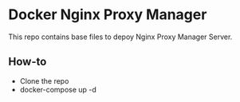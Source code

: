 # Docker Nginx Proxy Manager

This repo contains base files to depoy Nginx Proxy Manager Server.

## How-to

- Clone the repo
- docker-compose up -d
